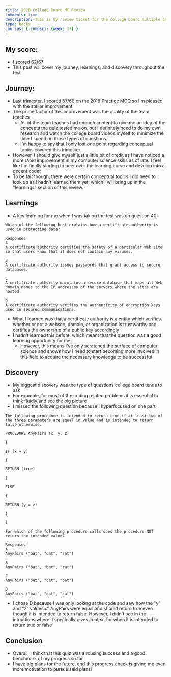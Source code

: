 ```yaml
---
title: 2020 College Board MC Review
comments: true
description: This is my review ticket for the college board multiple choice test I just took
type: hacks
courses: { compsci: {week: 17} }
---
```


## My score:
- I scored 62/67
- This post will cover my journey, learnings, and discovery throughout the test

## Journey:
- Last trimester, I scored 57/66 on the 2018 Practice MCQ so I'm pleased with the stellar improvement
- The prime factor of this improvement was the quality of the team teaches
    - All of the team teaches had enough content to give me an idea of the concepts the quiz tested me on, but I definitely need to do my own research and watch the college board videos myself to minimize the time I spend on those types of questions.
    - I'm happy to say that I only lost one point regarding conceptual topics covered this trimester.
- However, I should give myself just a little bit of credit as I have noticed a more rapid improvement in my computer science skills as of late. I feel like I'm finally starting to peer over the learning curve and develop into a decent coder
- To be fair though, there were certain conceptual topics I did need to look up as I hadn't learned them yet, which I will bring up in the "learnings" section of this review.

## Learnings
- A key learning for me when I was taking the test was on question 40:

```
Which of the following best explains how a certificate authority is used in protecting data?

Responses
A
A certificate authority certifies the safety of a particular Web site so that users know that it does not contain any viruses.

B
A certificate authority issues passwords that grant access to secure databases.

C
A certificate authority maintains a secure database that maps all Web domain names to the IP addresses of the servers where the sites are hosted.

D
A certificate authority verifies the authenticity of encryption keys used in secured communications.
```

- What I learned was that a certificate authority is a entity which verifies whether or not a website, domain, or organization is trustworthy and certifies the ownership of a public key accordingly
- I hadn't learned this before, which meant that the question was a good learning opportunity for me
    - However, this means I've only scratched the surface of computer science and shows how I need to start becoming more involved in this field to acquire the necessary knowledge to be successful

## Discovery
- My biggest discovery was the type of questions college board tends to ask
- For example, for most of the coding related problems it is essential to think fluidly and see the big picture
- I missed the following question because I hyperfocused on one part

```
The following procedure is intended to return true if at least two of the three parameters are equal in value and is intended to return false otherwise.

PROCEDURE AnyPairs (x, y, z)

{

IF (x = y)

{

RETURN (true)

}

ELSE

{

RETURN (y = z)

}

}

For which of the following procedure calls does the procedure NOT return the intended value?

Responses
A
AnyPairs ("bat", "cat", "rat")

B
AnyPairs ("bat", "bat", "rat")

C
AnyPairs ("bat", "cat", "bat")

D
AnyPairs ("bat", "cat", "cat")
```

- I chose D because I was only looking at the code and saw how the "y" and "z" values of AnyPairs were equal and should return true even though it is intended to return false. However, I didn't see in the intructions where it specically gives context for when it is intended to return true or false

## Conclusion
- Overall, I think that this quiz was a rousing success and a good benchmark of my progress so far
- I have big plans for the future, and this progress check is giving me even more motivation to pursue said plans! 